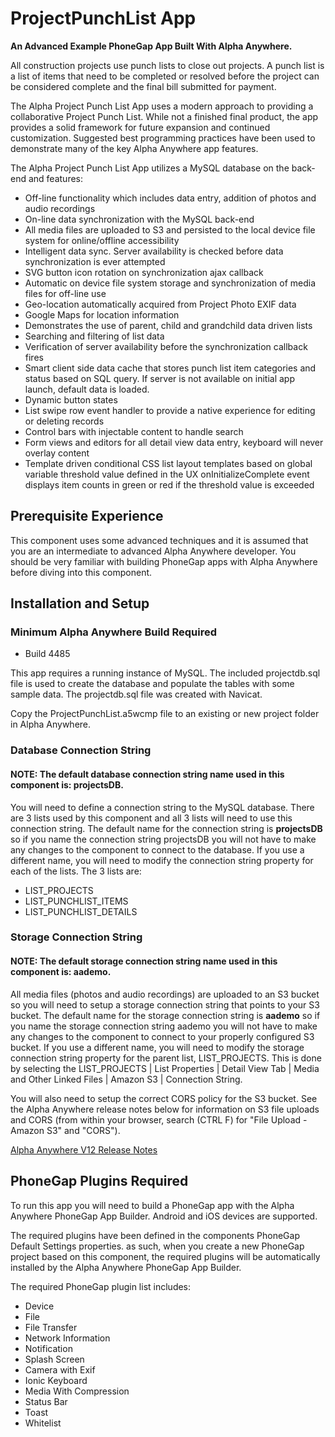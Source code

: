 # ProjectPunchList App

**An Advanced Example PhoneGap App Built With Alpha Anywhere.** 

All construction projects use punch lists to close out projects. A punch list is a list of items that need to be completed or resolved before the project can be considered complete and the final bill submitted for payment.

The Alpha Project Punch List App uses a modern approach to providing a collaborative Project Punch List. While not a finished final product, the app provides a solid framework for future expansion and continued customization. Suggested best programming practices have been used to demonstrate many of the key Alpha Anywhere app features.

The Alpha Project Punch List App utilizes a MySQL database on the back-end and features:

* Off-line functionality which includes data entry, addition of photos and audio recordings
* On-line data synchronization with the MySQL back-end
* All media files are uploaded to S3 and persisted to the local device file system for online/offline accessibility
* Intelligent data sync. Server availability is checked before data synchronization is ever attempted
* SVG button icon rotation on synchronization ajax callback
* Automatic on device file system storage and synchronization of media files for off-line use
* Geo-location automatically acquired from Project Photo EXIF data
* Google Maps for location information
* Demonstrates the use of parent, child and grandchild data driven lists
* Searching and filtering of list data
* Verification of server availability before the synchronization callback fires 
* Smart client side data cache that stores punch list item categories and status based on SQL query. If server is not available on initial app launch, default data is loaded. 
* Dynamic button states
* List swipe row event handler to provide a native experience for editing or deleting records
* Control bars with injectable content to handle search
* Form views and editors for all detail view data entry, keyboard will never overlay content
* Template driven conditional CSS list layout templates based on global variable threshold value defined in the UX onInitializeComplete event displays item counts in green or red if the threshold value is exceeded

## Prerequisite Experience

This component uses some advanced techniques and it is assumed that you are an intermediate to advanced Alpha Anywhere developer. You should be very familiar with building PhoneGap apps with Alpha Anywhere before diving into this component. 

## Installation and Setup

### Minimum Alpha Anywhere Build Required

* Build 4485

This app requires a running instance of MySQL. The included projectdb.sql file is used to create the database and populate the tables with some sample data. The projectdb.sql file was created with Navicat.

Copy the ProjectPunchList.a5wcmp file to an existing or new project folder in Alpha Anywhere.

### Database Connection String

#### NOTE: The default database connection string name used in this component is: projectsDB.

You will need to define a connection string to the MySQL database. There are 3 lists used by this component and all 3 lists will need to use this connection string. The default name for the connection string is **projectsDB** so if you name the connection string projectsDB you will not have to make any changes to the component to connect to the database. If you use a different name, you will need to modify the connection string property for each of the lists. The 3 lists are:

* LIST_PROJECTS
* LIST_PUNCHLIST_ITEMS
* LIST_PUNCHLIST_DETAILS

### Storage Connection String

#### NOTE: The default storage connection string name used in this component is: aademo.

All media files (photos and audio recordings) are uploaded to an S3 bucket so you will need to setup a storage connection string that points to your S3 bucket. The default name for the storage connection string is **aademo** so if you name the storage connection string aademo you will not have to make any changes to the component to connect to your properly configured S3 bucket. If you use a different name, you will need to modify the storage connection string property for the parent list, LIST_PROJECTS. This is done by selecting the LIST_PROJECTS | List Properties | Detail View Tab | Media and Other Linked Files | Amazon S3 | Connection String. 

You will also need to setup the correct CORS policy for the S3 bucket. See the Alpha Anywhere release notes below for information on S3 file uploads and CORS (from within your browser, search (CTRL F) for "File Upload - Amazon S3" and "CORS").

[Alpha Anywhere V12 Release Notes](https://www.alphasoftware.com/documentation/pages/ReleaseNotes/ReleaseNotes.Html)

## PhoneGap Plugins Required

To run this app you will need to build a PhoneGap app with the Alpha Anywhere PhoneGap App Builder. Android and iOS devices are supported. 

The required plugins have been defined in the components PhoneGap Default Settings properties. as such, when you create a new PhoneGap project based on this component, the required plugins will be automatically installed by the Alpha Anywhere PhoneGap App Builder.

The required PhoneGap plugin list includes:

* Device
* File
* File Transfer
* Network Information
* Notification
* Splash Screen
* Camera with Exif
* Ionic Keyboard
* Media With Compression
* Status Bar
* Toast
* Whitelist





  


 
